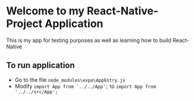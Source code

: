 # Welcome to my React-Native-Project Application
This is my app for testing purposes as well as learning how to build React-Native

## To run application
- Go to the file ```node_modules\expo\AppEntry.js ```
- Modify ``` import App from '../../App'; ``` to ``` import App from '../../src/App'; ```